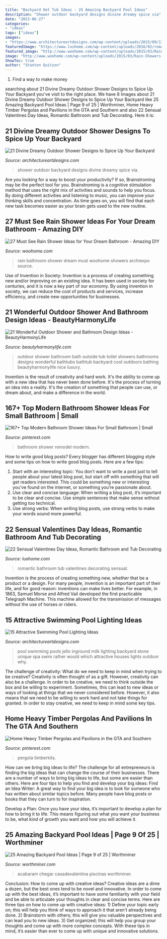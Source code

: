 ```yaml
---
title: "Backyard Hot Tub Ideas - 25 Amazing Backyard Pool Ideas"
description: "Shower outdoor backyard designs divine dreamy spice via"
date: "2023-06-27"
categories:
- "ideas"
tags: ["ideas"]
images:
- "https://www.architectureartdesigns.com/wp-content/uploads/2015/09/11-630x420.jpg"
featuredImage: "https://www.lushome.com/wp-content/uploads/2016/02/romantic-valentines-day-ideas-bathtubs-5.jpg"
featured_image: "http://www.woohome.com/wp-content/uploads/2015/03/Rain-Showers-Bathroom-ideas-woohome-19.jpg"
image: "http://www.woohome.com/wp-content/uploads/2015/03/Rain-Showers-Bathroom-ideas-woohome-19.jpg"
ShowToc: true
author: "Stanton Quitzon"
---
```



1. Find a way to make money 

	

		
searching about 21 Divine Dreamy Outdoor Shower Designs to Spice Up Your Backyard you've visit to the right place. We have 8 Images about 21 Divine Dreamy Outdoor Shower Designs to Spice Up Your Backyard like 25 Amazing Backyard Pool Ideas | Page 9 of 25 | Worthminer, Home Heavy Timber Pergolas and Pavilions in the GTA and Southern and also 22 Sensual Valentines Day Ideas, Romantic Bathroom and Tub Decorating. Here it is:
		
    
## 21 Divine Dreamy Outdoor Shower Designs To Spice Up Your Backyard

<img loading=lazy src="https://www.architectureartdesigns.com/wp-content/uploads/2014/06/525.jpg" onerror="this.onerror=null;this.src='https://tse4.mm.bing.net/th?id=OIP.jhDjadTXW92yXXm_s83VPQHaKM&amp;pid=15.1';" alt="21 Divine Dreamy Outdoor Shower Designs to Spice Up Your Backyard">

_Source: architectureartdesigns.com_

>shower outdoor backyard designs divine dreamy spice via. 

	

Are you looking for a way to boost your productivity? If so, Brainstroming may be the perfect tool for you. Brainstroming is a cognitive stimulation method that uses the right mix of activities and sounds to help you focus. By doing different activities and listening to music, you can improve your thinking skills and concentration. As time goes on, you will find that each new task becomes easier as your brain gets used to the new routine.

    
## 27 Must See Rain Shower Ideas For Your Dream Bathroom - Amazing DIY

<img loading=lazy src="http://www.woohome.com/wp-content/uploads/2015/03/Rain-Showers-Bathroom-ideas-woohome-19.jpg" onerror="this.onerror=null;this.src='https://tse3.mm.bing.net/th?id=OIP.lTjYz2gsqj_DNes0cfkuGwHaI9&amp;pid=15.1';" alt="27 Must See Rain Shower Ideas for Your Dream Bathroom - Amazing DIY">

_Source: woohome.com_

>rain bathroom shower dream must woohome showers archiexpo source. 

	

Use of Invention in Society:
Invention is a process of creating something new and/or improving on an existing idea. It has been used in society for centuries, and it is now a key part of our economy. By using invention in society, we can reduce the cost of products and services, increase efficiency, and create new opportunities for businesses.

    
## 21 Wonderful Outdoor Shower And Bathroom Design Ideas - BeautyHarmonyLife

<img loading=lazy src="http://beautyharmonylife.com/wp-content/uploads/2013/10/4f4b317fb94ab.jpg" onerror="this.onerror=null;this.src='https://tse3.mm.bing.net/th?id=OIP.hkbEkrtD6laufFW0J3wJYQHaLI&amp;pid=15.1';" alt="21 Wonderful Outdoor Shower and Bathroom Design Ideas - BeautyHarmonyLife">

_Source: beautyharmonylife.com_

>outdoor shower bathroom bath outside tub toilet showers bathrooms designs wonderful bathtubs bathtub backyard cool outdoors bathing beautyharmonylife nice luxury. 

	

Invention is the result of creativity and hard work. It's the ability to come up with a new idea that has never been done before. It's the process of turning an idea into a reality. It's the creation of something that people can use, or dream about, and make a difference in the world.

    
## 167+ Top Modern Bathroom Shower Ideas For Small Bathroom | Small

<img loading=lazy src="https://i.pinimg.com/736x/ac/0b/0c/ac0b0c9299576d029f602ed63906d728.jpg" onerror="this.onerror=null;this.src='https://tse1.mm.bing.net/th?id=OIP.qAgwh7CDFVPmso8uHwZLSgHaLH&amp;pid=15.1';" alt="167+ Top Modern Bathroom Shower Ideas For Small Bathroom | Small">

_Source: pinterest.com_

>bathroom shower remodel modern. 

	

How to write good blog posts?
Every blogger has different blogging style and some tips on how to write good blog posts. Here are a few tips: 
1. Start with an interesting topic: You don’t want to write a post just to tell people about your latest blog post, but start off with something that will get readers interested. This could be something new or interesting you’ve found on the internet, or something you’re passionate about. 
2. Use clear and concise language: When writing a blog post, it’s important to be clear and concise. Use simple sentences that make sense without getting too technical. 
3. Use strong verbs: When writing blog posts, use strong verbs to make your words sound more powerful.

    
## 22 Sensual Valentines Day Ideas, Romantic Bathroom And Tub Decorating

<img loading=lazy src="https://www.lushome.com/wp-content/uploads/2016/02/romantic-valentines-day-ideas-bathtubs-5.jpg" onerror="this.onerror=null;this.src='https://tse4.mm.bing.net/th?id=OIP.bdFgyx0fPE8Q82ket6dxagHaEq&amp;pid=15.1';" alt="22 Sensual Valentines Day Ideas, Romantic Bathroom and Tub Decorating">

_Source: lushome.com_

>romantic bathroom tub valentines decorating sensual. 

	

Invention is the process of creating something new, whether that be a product or a design. For many people, invention is an important part of their life, and for good reason: inventions can make lives better. For example, in 1863, Samuel Morse and Alfred Vail developed the first practicable Telegraph Machine. This machine allowed for the transmission of messages without the use of horses or riders.

    
## 15 Attractive Swimming Pool Lighting Ideas

<img loading=lazy src="https://www.architectureartdesigns.com/wp-content/uploads/2015/09/11-630x420.jpg" onerror="this.onerror=null;this.src='https://tse2.mm.bing.net/th?id=OIP.3Z6KjQBjKxUGuG8hQ-_k_QHaE8&amp;pid=15.1';" alt="15 Attractive Swimming Pool Lighting Ideas">

_Source: architectureartdesigns.com_

>pool swimming pools jello inground milk lighting backyard stone unique spa swim rather would which attractive houses lights outdoor why. 

	

The challenge of creativity: What do we need to keep in mind when trying to be creative?
Creativity is often thought of as a gift. However, creativity can also be a challenge. In order to be creative, we need to think outside the box and be willing to experiment. Sometimes, this can lead to new ideas or ways of looking at things that we never considered before. However, it also means that we need to be willing to work hard and not take things for granted. In order to stay creative, we need to keep in mind some key tips.

    
## Home Heavy Timber Pergolas And Pavilions In The GTA And Southern

<img loading=lazy src="https://i.pinimg.com/736x/de/76/8c/de768cbcd8ada70a1402e7aa952f3282.jpg" onerror="this.onerror=null;this.src='https://tse1.mm.bing.net/th?id=OIP.K6ulAL7aeubm8GPOgB_RFAHaJ3&amp;pid=15.1';" alt="Home Heavy Timber Pergolas and Pavilions in the GTA and Southern">

_Source: pinterest.com_

>pergola timberkits. 

	

How can we bring big ideas to life?
The challenge for all entrepreneurs is finding the big ideas that can change the course of their businesses. There are a number of ways to bring big ideas to life, but some are easier than others. Here are four tips to help you find and develop your big ideas:
Find an Idea Writer: A great way to find your big idea is to look for someone who has written about similar topics before. Many people have blog posts or books that they can turn to for inspiration.

Develop a Plan: Once you have your idea, it’s important to develop a plan for how to bring it to life. This means figuring out what you want your business to be, what kind of growth you want and how you will achieve it.

    
## 25 Amazing Backyard Pool Ideas | Page 9 Of 25 | Worthminer

<img loading=lazy src="https://worthminer.com/wp-content/uploads/2018/07/Pool-9.jpg" onerror="this.onerror=null;this.src='https://tse2.mm.bing.net/th?id=OIP.2g8YqHm7d-GOaQdQVQbFfwHaLG&amp;pid=15.1';" alt="25 Amazing Backyard Pool Ideas | Page 9 of 25 | Worthminer">

_Source: worthminer.com_

>acabaram chegar casadevalentina piscinas worthminer. 

	

Conclusion: How to come up with creative ideas?
Creative ideas are a dime a dozen, but the best ones tend to be novel and innovative. In order to come up with the best ideas, it’s important to have some familiarity with your field and be able to articulate your thoughts in clear and concise terms. Here are three tips on how to come up with creative ideas: 1) Define your topic early on; this will help you think of ways to approach it that aren’t already being done. 2) Brainstorm with others; this will give you valuable perspectives and can lead you to new ideas. 3) Get organized; this will help you group your thoughts and come up with more complex concepts. With these tips in mind, it’s easier than ever to come up with unique and innovative solutions.

